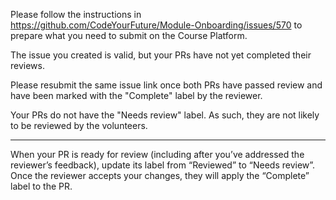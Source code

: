 Please follow the instructions in https://github.com/CodeYourFuture/Module-Onboarding/issues/570 to prepare what you need to submit on the Course Platform.


The issue you created is valid, but your PRs have not yet completed their reviews.

Please resubmit the same issue link once both PRs have passed review and have been marked with the "Complete" label by the reviewer.


Your PRs do not have the "Needs review" label. As such, they are not likely to be reviewed by the volunteers.


---
When your PR is ready for review (including after you’ve addressed the reviewer’s feedback), update its label from “Reviewed” to “Needs review”. Once the reviewer accepts your changes, they will apply the “Complete” label to the PR.
